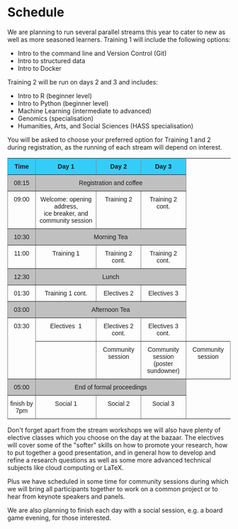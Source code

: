 # Schedule

We are planning to run several parallel streams this year to cater to new as well as more seasoned learners. 
Training 1 will include the following options:
* Intro to the command line and Version Control (Git)
* Intro to structured data
* Intro to Docker

Training 2 will be run on days 2 and 3 and includes:

* Intro to R (beginner level)
* Intro to Python (beginner level)
* Machine Learning (intermediate to advanced)
* Genomics (specialisation)
* Humanities, Arts, and Social Sciences (HASS specialisation)

You will be asked to choose your preferred option for Training 1 and 2 during registration, as the running of each stream will depend on interest.

<style type="text/css">
.tg  {border-collapse:collapse;border-spacing:0;}
.tg td{font-family:Arial, sans-serif;font-size:14px;padding:10px 5px;border-style:solid;border-width:1px;overflow:hidden;word-break:normal;border-color:black;}
.tg th{font-family:Arial, sans-serif;font-size:14px;font-weight:normal;padding:10px 5px;border-style:solid;border-width:1px;overflow:hidden;word-break:normal;border-color:black;}
.tg .tg-34fe{background-color:#c0c0c0;border-color:inherit;text-align:center;vertical-align:top}
.tg .tg-lvop{font-weight:bold;background-color:#34cdf9;border-color:inherit;text-align:center;vertical-align:top}
.tg .tg-c3ow{border-color:inherit;text-align:center;vertical-align:top}
</style>
<table class="tg">
  <tr>
    <th class="tg-lvop">Time</th>
    <th class="tg-lvop">Day 1</th>
    <th class="tg-lvop">Day 2</th>
    <th class="tg-lvop">Day 3</th>
  </tr>
  <tr>
    <td class="tg-34fe">08:15</td>
    <td class="tg-34fe" colspan="3">Registration and coffee</td>
  </tr>
  <tr>
    <td class="tg-c3ow">09:00</td>
    <td class="tg-c3ow">Welcome: opening address, <br/>
     ice breaker, and community session</td>
    <td class="tg-c3ow">Training 2</td>
    <td class="tg-c3ow">Training 2 cont.</td>
  </tr>
  <tr>
    <td class="tg-34fe">10:30</td>
    <td class="tg-34fe" colspan="3">Morning Tea</td>
  </tr>
  <tr>
    <td class="tg-c3ow">11:00</td>
    <td class="tg-c3ow">Training 1</td>
    <td class="tg-c3ow">Training 2 cont.</td>
    <td class="tg-c3ow">Training 2 cont.</td>
  </tr>
  <tr>
    <td class="tg-34fe">12:30</td>
    <td class="tg-34fe" colspan="3">Lunch</td>
  </tr>
  <tr>
    <td class="tg-c3ow">01:30</td>
    <td class="tg-c3ow">Training 1 cont.</td>
    <td class="tg-c3ow">Electives 2</td>
    <td class="tg-c3ow">Electives 3</td>
  </tr>
  <tr>
    <td class="tg-34fe">03:00</td>
    <td class="tg-34fe" colspan="3">Afternoon Tea</td>
  </tr>
  <tr>
    <td class="tg-c3ow" rowspan="2">03:30</td>
    <td class="tg-c3ow">Electives&nbsp;&nbsp;1</td>
    <td class="tg-c3ow">Electives 2 cont.</td>
    <td class="tg-c3ow">Electives 3 cont.</td>
  </tr>
  <tr>
    <td class="tg-c3ow"></td>
    <td class="tg-c3ow">Community session</td>
    <td class="tg-c3ow">Community session <br/>
    (poster sundowner)</td>
    <td class="tg-c3ow">Community session</td>
  </tr>
  <tr>
    <td class="tg-34fe">05:00</td>
    <td class="tg-34fe" colspan="3">End of formal proceedings</td>
  </tr>
  <tr>
    <td class="tg-c3ow">finish by 7pm</td>
    <td class="tg-c3ow">Social 1</td>
    <td class="tg-c3ow">Social 2</td>
    <td class="tg-c3ow">Social 3</td>
  </tr>
</table>


Don't forget apart from the stream workshops we will also have plenty of elective classes which you choose on the day at the bazaar. The electives will cover some of the "softer" skills on how to promote your research, how to put together a good presentation, and in general how to develop and refine a research questions as well as some more advanced technical subjects like cloud computing or LaTeX.

Plus we have scheduled in some time for community sessions during which we will bring all participants together to work on a common project or to hear from keynote speakers and panels.

We are also planning to finish each day with a social session, e.g. a board game evening, for those interested. 


